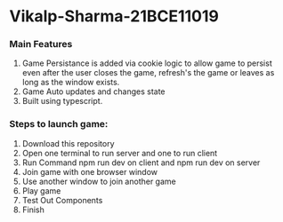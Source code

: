 # Vikalp-Sharma-21BCE11019

### Main Features
1. Game Persistance is added via cookie logic to allow game to persist even after the user closes the game, refresh's the game or leaves as long as the window exists.
2. Game Auto updates and changes state
3. Built using typescript.

  
### Steps to launch game:
1. Download this repository
2. Open one terminal to run server and one to run client
3. Run Command npm run dev on client and npm run dev on server
4. Join game with one browser window
5. Use another window to join another game
6. Play game
7. Test Out Components
8. Finish
